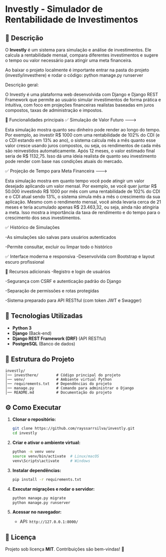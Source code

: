 # Investly - Simulador de Rentabilidade de Investimentos

## 📌 Descrição

O **Investly** é um sistema para simulação e análise de investimentos. Ele calcula a rentabilidade mensal, compara diferentes investimentos e sugere o tempo ou valor necessário para atingir uma meta financeira.

Ao baixar o projeto localmente é importante entrar na pasta do projeto (investly/investhere) e rodar o código: python manage.py runserver 


Descrição geral:

O Investly é uma plataforma web desenvolvida com Django e Django REST Framework que permite ao usuário simular investimentos de forma prática e intuitiva, com foco em projeções financeiras realistas baseadas em juros compostos, taxas de administração e impostos.

🚀 Funcionalidades principais
✅ Simulação de Valor Futuro ---> 

Esta simulação mostra quanto seu dinheiro pode render ao longo do tempo. Por exemplo, ao investir R$ 1000 com uma rentabilidade de 102% do CDI (e o CDI estando em 13% ao ano), o sistema calcula mês a mês quanto esse valor cresce usando juros compostos, ou seja, os rendimentos de cada mês são reinvestidos automaticamente. Após 12 meses, o valor estimado final seria de R$ 1132,75. Isso dá uma ideia realista de quanto seu investimento pode render com base nas condições atuais do mercado.

✅ Projeção de Tempo para Meta Financeira ---> 

Esta simulação mostra em quanto tempo você pode atingir um valor desejado aplicando um valor mensal. Por exemplo, se você quer juntar R$ 50.000 investindo R$ 1000 por mês com uma rentabilidade de 102% do CDI e o CDI atual sendo 13%, o sistema simula mês a mês o crescimento da sua aplicação. Mesmo com o rendimento mensal, você ainda levaria cerca de 21 meses e teria acumulado apenas R$ 23.463,32, ou seja, ainda não atingiria a meta. Isso mostra a importância da taxa de rendimento e do tempo para o crescimento dos seus investimentos.

✅ Histórico de Simulações

-As simulações são salvas para usuários autenticados

-Permite consultar, excluir ou limpar todo o histórico

✅ Interface moderna e responsiva
-Desenvolvida com Bootstrap e layout escuro profissional

🔐 Recursos adicionais
-Registro e login de usuários

-Segurança com CSRF e autenticação padrão do Django

-Separação de permissões e rotas protegidas

-Sistema preparado para API RESTful (com token JWT e Swagger)


## 🚀 Tecnologias Utilizadas

- **Python 3**
- **Django** (Back-end)
- **Django REST Framework (DRF)** (API RESTful)
- **PostgreSQL** (Banco de dados)

## 📂 Estrutura do Projeto

```
investly/
│── investhere/        # Código principal do projeto
│── venv/              # Ambiente virtual Python
│── requirements.txt   # Dependências do projeto
│── manage.py          # Comando para administrar o Django
│── README.md          # Documentação do projeto
```

## ⚙️ Como Executar

1. **Clonar o repositório:**
   ```bash
   git clone https://github.com/rayssarrsilva/investly.git
   cd investly
   ```

2. **Criar e ativar o ambiente virtual:**
   ```bash
   python -m venv venv
   source venv/bin/activate  # Linux/macOS
   venv\Scripts\activate     # Windows
   ```

3. **Instalar dependências:**
   ```bash
   pip install -r requirements.txt
   ```

4. **Executar migrações e rodar o servidor:**
   ```bash
   python manage.py migrate
   python manage.py runserver
   ```

5. **Acessar no navegador:**
   - API: `http://127.0.0.1:8000/`

## 📄 Licença

Projeto sob licença **MIT**. Contribuições são bem-vindas! 🚀
